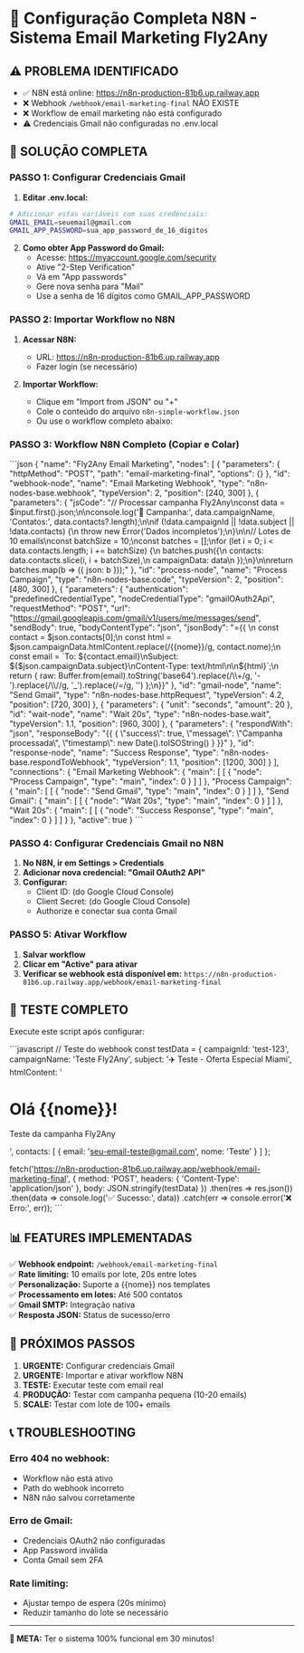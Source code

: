 # 🚀 Configuração Completa N8N - Sistema Email Marketing Fly2Any

## ⚠️ PROBLEMA IDENTIFICADO
- ✅ N8N está online: https://n8n-production-81b6.up.railway.app  
- ❌ Webhook `/webhook/email-marketing-final` NÃO EXISTE
- ❌ Workflow de email marketing não está configurado
- ⚠️ Credenciais Gmail não configuradas no .env.local

## 🎯 SOLUÇÃO COMPLETA

### PASSO 1: Configurar Credenciais Gmail

1. **Editar .env.local:**
```bash
# Adicionar estas variáveis com suas credenciais:
GMAIL_EMAIL=seuemail@gmail.com
GMAIL_APP_PASSWORD=sua_app_password_de_16_digitos
```

2. **Como obter App Password do Gmail:**
   - Acesse: https://myaccount.google.com/security
   - Ative "2-Step Verification" 
   - Vá em "App passwords"
   - Gere nova senha para "Mail"
   - Use a senha de 16 dígitos como GMAIL_APP_PASSWORD

### PASSO 2: Importar Workflow no N8N

1. **Acessar N8N:**
   - URL: https://n8n-production-81b6.up.railway.app
   - Fazer login (se necessário)

2. **Importar Workflow:**
   - Clique em "Import from JSON" ou "+"
   - Cole o conteúdo do arquivo `n8n-simple-workflow.json`
   - Ou use o workflow completo abaixo:

### PASSO 3: Workflow N8N Completo (Copiar e Colar)

\`\`\`json
{
  "name": "Fly2Any Email Marketing",
  "nodes": [
    {
      "parameters": {
        "httpMethod": "POST",
        "path": "email-marketing-final",
        "options": {}
      },
      "id": "webhook-node",
      "name": "Email Marketing Webhook",
      "type": "n8n-nodes-base.webhook",
      "typeVersion": 2,
      "position": [240, 300]
    },
    {
      "parameters": {
        "jsCode": "// Processar campanha Fly2Any\\nconst data = $input.first().json;\\n\\nconsole.log('📧 Campanha:', data.campaignName, 'Contatos:', data.contacts?.length);\\n\\nif (!data.campaignId || !data.subject || !data.contacts) {\\n  throw new Error('Dados incompletos');\\n}\\n\\n// Lotes de 10 emails\\nconst batchSize = 10;\\nconst batches = [];\\nfor (let i = 0; i < data.contacts.length; i += batchSize) {\\n  batches.push({\\n    contacts: data.contacts.slice(i, i + batchSize),\\n    campaignData: data\\n  });\\n}\\n\\nreturn batches.map(b => ({ json: b }));"
      },
      "id": "process-node",
      "name": "Process Campaign",
      "type": "n8n-nodes-base.code",
      "typeVersion": 2,
      "position": [480, 300]
    },
    {
      "parameters": {
        "authentication": "predefinedCredentialType",
        "nodeCredentialType": "gmailOAuth2Api",
        "requestMethod": "POST",
        "url": "https://gmail.googleapis.com/gmail/v1/users/me/messages/send",
        "sendBody": true,
        "bodyContentType": "json",
        "jsonBody": "={{ \\n  const contact = $json.contacts[0];\\n  const html = $json.campaignData.htmlContent.replace(/{{nome}}/g, contact.nome);\\n  const email = \`To: \${contact.email}\\nSubject: \${$json.campaignData.subject}\\nContent-Type: text/html\\n\\n\${html}\`;\\n  return { raw: Buffer.from(email).toString('base64').replace(/\\\\+/g, '-').replace(/\\\\//g, '_').replace(/=/g, '') };\\n}}"
      },
      "id": "gmail-node",
      "name": "Send Gmail",
      "type": "n8n-nodes-base.httpRequest",
      "typeVersion": 4.2,
      "position": [720, 300]
    },
    {
      "parameters": {
        "unit": "seconds",
        "amount": 20
      },
      "id": "wait-node", 
      "name": "Wait 20s",
      "type": "n8n-nodes-base.wait",
      "typeVersion": 1.1,
      "position": [960, 300]
    },
    {
      "parameters": {
        "respondWith": "json",
        "responseBody": "{{ { \\"success\\": true, \\"message\\": \\"Campanha processada\\", \\"timestamp\\": new Date().toISOString() } }}"
      },
      "id": "response-node",
      "name": "Success Response",
      "type": "n8n-nodes-base.respondToWebhook", 
      "typeVersion": 1.1,
      "position": [1200, 300]
    }
  ],
  "connections": {
    "Email Marketing Webhook": {
      "main": [
        [
          {
            "node": "Process Campaign",
            "type": "main",
            "index": 0
          }
        ]
      ]
    },
    "Process Campaign": {
      "main": [
        [
          {
            "node": "Send Gmail",
            "type": "main", 
            "index": 0
          }
        ]
      ]
    },
    "Send Gmail": {
      "main": [
        [
          {
            "node": "Wait 20s",
            "type": "main",
            "index": 0
          }
        ]
      ]
    },
    "Wait 20s": {
      "main": [
        [
          {
            "node": "Success Response",
            "type": "main",
            "index": 0
          }
        ]
      ]
    }
  },
  "active": true
}
\`\`\`

### PASSO 4: Configurar Credenciais Gmail no N8N

1. **No N8N, ir em Settings > Credentials**
2. **Adicionar nova credencial: "Gmail OAuth2 API"**
3. **Configurar:**
   - Client ID: (do Google Cloud Console)
   - Client Secret: (do Google Cloud Console)  
   - Authorize e conectar sua conta Gmail

### PASSO 5: Ativar Workflow

1. **Salvar workflow**
2. **Clicar em "Active" para ativar**
3. **Verificar se webhook está disponível em:**
   `https://n8n-production-81b6.up.railway.app/webhook/email-marketing-final`

## 🧪 TESTE COMPLETO

Execute este script após configurar:

\`\`\`javascript
// Teste do webhook
const testData = {
  campaignId: 'test-123',
  campaignName: 'Teste Fly2Any',
  subject: '✈️ Teste - Oferta Especial Miami',
  htmlContent: '<h1>Olá {{nome}}!</h1><p>Teste da campanha Fly2Any</p>',
  contacts: [
    { email: 'seu-email-teste@gmail.com', nome: 'Teste' }
  ]
};

fetch('https://n8n-production-81b6.up.railway.app/webhook/email-marketing-final', {
  method: 'POST',
  headers: { 'Content-Type': 'application/json' },
  body: JSON.stringify(testData)
})
.then(res => res.json())
.then(data => console.log('✅ Sucesso:', data))
.catch(err => console.error('❌ Erro:', err));
\`\`\`

## 📊 FEATURES IMPLEMENTADAS

✅ **Webhook endpoint:** `/webhook/email-marketing-final`  
✅ **Rate limiting:** 10 emails por lote, 20s entre lotes  
✅ **Personalização:** Suporte a {{nome}} nos templates  
✅ **Processamento em lotes:** Até 500 contatos  
✅ **Gmail SMTP:** Integração nativa  
✅ **Resposta JSON:** Status de sucesso/erro  

## 🚨 PRÓXIMOS PASSOS

1. **URGENTE:** Configurar credenciais Gmail
2. **URGENTE:** Importar e ativar workflow N8N  
3. **TESTE:** Executar teste com email real
4. **PRODUÇÃO:** Testar com campanha pequena (10-20 emails)
5. **SCALE:** Testar com lote de 100+ emails

## 📞 TROUBLESHOOTING

### Erro 404 no webhook:
- Workflow não está ativo
- Path do webhook incorreto  
- N8N não salvou corretamente

### Erro de Gmail:
- Credenciais OAuth2 não configuradas
- App Password inválida
- Conta Gmail sem 2FA

### Rate limiting:
- Ajustar tempo de espera (20s mínimo)
- Reduzir tamanho do lote se necessário

---

**🎯 META:** Ter o sistema 100% funcional em 30 minutos!